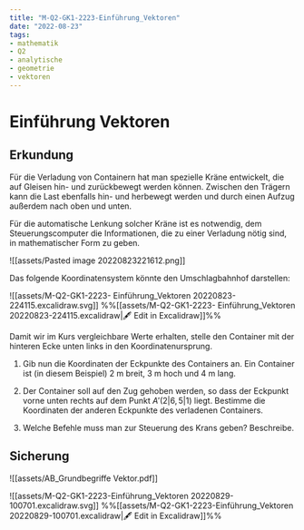 ```yaml
---
title: "M-Q2-GK1-2223-Einführung_Vektoren"
date: "2022-08-23"
tags: 
- mathematik
- Q2
- analytische
- geometrie
- vektoren
---
```

# Einführung Vektoren

## Erkundung
Für die Verladung von Containern hat man spezielle Kräne entwickelt, die auf Gleisen hin- und zurückbewegt werden können. Zwischen den Trägern kann die Last ebenfalls hin- und herbewegt werden und durch einen Aufzug außerdem nach oben und unten.

Für die automatische Lenkung solcher Kräne ist es notwendig, dem Steuerungscomputer die Informationen, die zu einer Verladung nötig sind, in mathematischer Form zu geben.

![[assets/Pasted image 20220823221612.png]]

Das folgende Koordinatensystem könnte den Umschlagbahnhof darstellen:

![[assets/M-Q2-GK1-2223- Einführung_Vektoren 20220823-224115.excalidraw.svg]]
%%[[assets/M-Q2-GK1-2223- Einführung_Vektoren 20220823-224115.excalidraw|🖋 Edit in Excalidraw]]%%


Damit wir im Kurs vergleichbare Werte erhalten, stelle den Container mit der hinteren Ecke unten links in den Koordinatenursprung. 
1. Gib nun die Koordinaten der Eckpunkte des Containers an. Ein Container ist (in diesem Beispiel) 2 m breit, 3 m hoch und 4 m lang.

2. Der Container soll auf den Zug gehoben werden, so dass der Eckpunkt vorne unten rechts auf dem Punkt $A'(2|6,5|1)$ liegt. Bestimme die Koordinaten der anderen Eckpunkte des verladenen Containers.

3. Welche Befehle muss man zur Steuerung des Krans geben? Beschreibe.

## Sicherung

![[assets/AB_Grundbegriffe Vektor.pdf]]

![[assets/M-Q2-GK1-2223-Einführung_Vektoren 20220829-100701.excalidraw.svg]]
%%[[assets/M-Q2-GK1-2223-Einführung_Vektoren 20220829-100701.excalidraw|🖋 Edit in Excalidraw]]%%